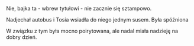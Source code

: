 Nie, bajka ta - wbrew tytułowi - nie zacznie się sztampowo.

Nadjechał autobus i Tosia wsiadła do niego jednym susem. Była spóźniona

W związku z tym była mocno poirytowana, ale nadal miała nadzieję na dobry dzień.